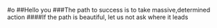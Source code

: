 #o
##Hello you
###The path to success is to take massive,determined action
####If the path is beautiful, let us not ask where it leads
